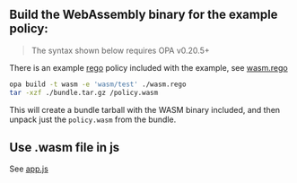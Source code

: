 ## Build the WebAssembly binary for the example policy:

> The syntax shown below requires OPA v0.20.5+

There is an example [rego](https://www.openpolicyagent.org/docs/latest/#rego) policy included with the example, see [wasm.rego](./wasm.rego)

```bash
opa build -t wasm -e 'wasm/test' ./wasm.rego
tar -xzf ./bundle.tar.gz /policy.wasm
```

This will create a bundle tarball with the WASM binary included, and then unpack just the `policy.wasm` from the bundle.

## Use .wasm file in js

See [app.js](./app.js)
